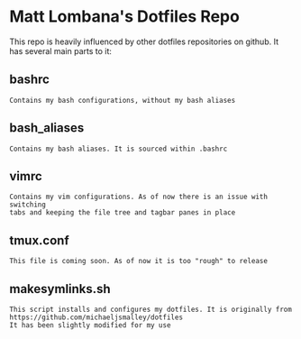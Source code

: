 # Matt Lombana's Dotfiles Repo

This repo is heavily influenced by other dotfiles repositories on github.
It has several main parts to it:

## bashrc

    Contains my bash configurations, without my bash aliases

## bash_aliases

    Contains my bash aliases. It is sourced within .bashrc

## vimrc

    Contains my vim configurations. As of now there is an issue with switching
    tabs and keeping the file tree and tagbar panes in place

## tmux.conf

    This file is coming soon. As of now it is too "rough" to release

## makesymlinks.sh

    This script installs and configures my dotfiles. It is originally from
    https://github.com/michaeljsmalley/dotfiles
    It has been slightly modified for my use
